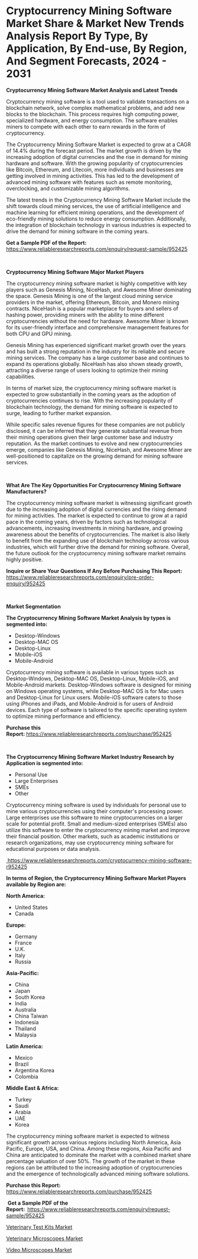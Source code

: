<p><h1>Cryptocurrency Mining Software Market Share & Market New Trends Analysis Report By Type, By Application, By End-use, By Region, And Segment Forecasts, 2024 - 2031</h1></p><p><strong>Cryptocurrency Mining Software Market Analysis and Latest Trends</strong></p>
<p><p>Cryptocurrency mining software is a tool used to validate transactions on a blockchain network, solve complex mathematical problems, and add new blocks to the blockchain. This process requires high computing power, specialized hardware, and energy consumption. The software enables miners to compete with each other to earn rewards in the form of cryptocurrency.</p><p>The Cryptocurrency Mining Software Market is expected to grow at a CAGR of 14.4% during the forecast period. The market growth is driven by the increasing adoption of digital currencies and the rise in demand for mining hardware and software. With the growing popularity of cryptocurrencies like Bitcoin, Ethereum, and Litecoin, more individuals and businesses are getting involved in mining activities. This has led to the development of advanced mining software with features such as remote monitoring, overclocking, and customizable mining algorithms.</p><p>The latest trends in the Cryptocurrency Mining Software Market include the shift towards cloud mining services, the use of artificial intelligence and machine learning for efficient mining operations, and the development of eco-friendly mining solutions to reduce energy consumption. Additionally, the integration of blockchain technology in various industries is expected to drive the demand for mining software in the coming years.</p></p>
<p><strong>Get a Sample PDF of the Report:&nbsp;</strong> <a href="https://www.reliableresearchreports.com/enquiry/request-sample/952425">https://www.reliableresearchreports.com/enquiry/request-sample/952425</a></p>
<p>&nbsp;</p>
<p><strong>Cryptocurrency Mining Software Major Market Players</strong></p>
<p><p>The cryptocurrency mining software market is highly competitive with key players such as Genesis Mining, NiceHash, and Awesome Miner dominating the space. Genesis Mining is one of the largest cloud mining service providers in the market, offering Ethereum, Bitcoin, and Monero mining contracts. NiceHash is a popular marketplace for buyers and sellers of hashing power, providing miners with the ability to mine different cryptocurrencies without the need for hardware. Awesome Miner is known for its user-friendly interface and comprehensive management features for both CPU and GPU mining.</p><p>Genesis Mining has experienced significant market growth over the years and has built a strong reputation in the industry for its reliable and secure mining services. The company has a large customer base and continues to expand its operations globally. NiceHash has also shown steady growth, attracting a diverse range of users looking to optimize their mining capabilities.</p><p>In terms of market size, the cryptocurrency mining software market is expected to grow substantially in the coming years as the adoption of cryptocurrencies continues to rise. With the increasing popularity of blockchain technology, the demand for mining software is expected to surge, leading to further market expansion.</p><p>While specific sales revenue figures for these companies are not publicly disclosed, it can be inferred that they generate substantial revenue from their mining operations given their large customer base and industry reputation. As the market continues to evolve and new cryptocurrencies emerge, companies like Genesis Mining, NiceHash, and Awesome Miner are well-positioned to capitalize on the growing demand for mining software services.</p></p>
<p>&nbsp;</p>
<p><strong>What Are The Key Opportunities For Cryptocurrency Mining Software Manufacturers?</strong></p>
<p><p>The cryptocurrency mining software market is witnessing significant growth due to the increasing adoption of digital currencies and the rising demand for mining activities. The market is expected to continue to grow at a rapid pace in the coming years, driven by factors such as technological advancements, increasing investments in mining hardware, and growing awareness about the benefits of cryptocurrencies. The market is also likely to benefit from the expanding use of blockchain technology across various industries, which will further drive the demand for mining software. Overall, the future outlook for the cryptocurrency mining software market remains highly positive.</p></p>
<p><strong>Inquire or Share Your Questions If Any Before Purchasing This Report:</strong> <a href="https://www.reliableresearchreports.com/enquiry/pre-order-enquiry/952425">https://www.reliableresearchreports.com/enquiry/pre-order-enquiry/952425</a></p>
<p>&nbsp;</p>
<p><strong>Market Segmentation</strong></p>
<p><strong>The Cryptocurrency Mining Software Market Analysis by types is segmented into:</strong></p>
<p><ul><li>Desktop-Windows</li><li>Desktop-MAC OS</li><li>Desktop-Linux</li><li>Mobile-iOS</li><li>Mobile-Android</li></ul></p>
<p><p>Cryptocurrency mining software is available in various types such as Desktop-Windows, Desktop-MAC OS, Desktop-Linux, Mobile-iOS, and Mobile-Android markets. Desktop-Windows software is designed for mining on Windows operating systems, while Desktop-MAC OS is for Mac users and Desktop-Linux for Linux users. Mobile-iOS software caters to those using iPhones and iPads, and Mobile-Android is for users of Android devices. Each type of software is tailored to the specific operating system to optimize mining performance and efficiency.</p></p>
<p><strong>Purchase this Report:&nbsp;</strong><a href="https://www.reliableresearchreports.com/purchase/952425">https://www.reliableresearchreports.com/purchase/952425</a></p>
<p>&nbsp;</p>
<p><strong>The Cryptocurrency Mining Software Market Industry Research by Application is segmented into:</strong></p>
<p><ul><li>Personal Use</li><li>Large Enterprises</li><li>SMEs</li><li>Other</li></ul></p>
<p><p>Cryptocurrency mining software is used by individuals for personal use to mine various cryptocurrencies using their computer's processing power. Large enterprises use this software to mine cryptocurrencies on a larger scale for potential profit. Small and medium-sized enterprises (SMEs) also utilize this software to enter the cryptocurrency mining market and improve their financial position. Other markets, such as academic institutions or research organizations, may use cryptocurrency mining software for educational purposes or data analysis.</p></p>
<p><a href="https://www.reliableresearchreports.com/cryptocurrency-mining-software-r952425">&nbsp;https://www.reliableresearchreports.com/cryptocurrency-mining-software-r952425</a></p>
<p><strong>In terms of Region, the Cryptocurrency Mining Software Market Players available by Region are:</strong></p>
<p>
    <p> <strong> North America: </strong>
        <ul>
            <li>United States</li>
            <li>Canada</li>
        </ul>
        </p> 
    <p> <strong> Europe: </strong>
        <ul>
            <li>Germany</li>
            <li>France</li>
            <li>U.K.</li>
            <li>Italy</li>
            <li>Russia</li>
        </ul>
        </p> 
    <p> <strong> Asia-Pacific: </strong>
        <ul>
            <li>China</li>
            <li>Japan</li>
            <li>South Korea</li>
            <li>India</li>
            <li>Australia</li>
            <li>China Taiwan</li>
            <li>Indonesia</li>
            <li>Thailand</li>
            <li>Malaysia</li>
        </ul>
        </p> 
    <p> <strong> Latin America: </strong>
        <ul>
            <li>Mexico</li>
            <li>Brazil</li>
            <li>Argentina Korea</li>
            <li>Colombia</li>
        </ul>
        </p> 
    <p> <strong> Middle East & Africa: </strong>
        <ul>
            <li>Turkey</li>
            <li>Saudi</li>
            <li>Arabia</li>
            <li>UAE</li>
            <li>Korea</li>
        </ul>
    </p>
    </p>
<p><p>The cryptocurrency mining software market is expected to witness significant growth across various regions including North America, Asia Pacific, Europe, USA, and China. Among these regions, Asia Pacific and China are anticipated to dominate the market with a combined market share percentage valuation of over 50%. The growth of the market in these regions can be attributed to the increasing adoption of cryptocurrencies and the emergence of technologically advanced mining software solutions.</p></p>
<p><strong>Purchase this Report: </strong><a href="https://www.reliableresearchreports.com/purchase/952425">https://www.reliableresearchreports.com/purchase/952425</a></p>
<p>&nbsp;<strong>Get a Sample PDF of the Report:&nbsp;&nbsp;</strong><a href="https://www.reliableresearchreports.com/enquiry/request-sample/952425">https://www.reliableresearchreports.com/enquiry/request-sample/952425</a></p>
<p><strong></strong></p>
<p><p><a href="https://github.com/LiamKanenood/Market-Research-Report-List-1/blob/main/veterinary-test-kits-market.md">Veterinary Test Kits Market</a></p><p><a href="https://github.com/pizolina/Market-Research-Report-List-5/blob/main/veterinary-microscopes-market.md">Veterinary Microscopes Market</a></p><p><a href="https://github.com/tamvrosiya/Market-Research-Report-List-5/blob/main/video-microscopes-market.md">Video Microscopes Market</a></p></p>